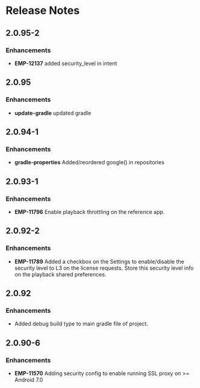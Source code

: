 # Release Notes

## 2.0.95-2

### Enhancements
- **EMP-12137** added security_level in intent

## 2.0.95

### Enhancements
- **update-gradle** updated gradle

## 2.0.94-1

### Enhancements
- **gradle-properties** Added/reordered google() in repositories 

## 2.0.93-1

### Enhancements
- **EMP-11796** Enable playback throttling on the reference app.

## 2.0.92-2

### Enhancements
- **EMP-11789** Added a checkbox on the Settings to enable/disable the security level to L3 on the license requests.
Store this security level info on the playback shared preferences. 

## 2.0.92

### Enhancements
- Added debug build type to main gradle file of project.

## 2.0.90-6

### Enhancements
- **EMP-11570** Adding security config to enable running SSL proxy on >= Android 7.0
